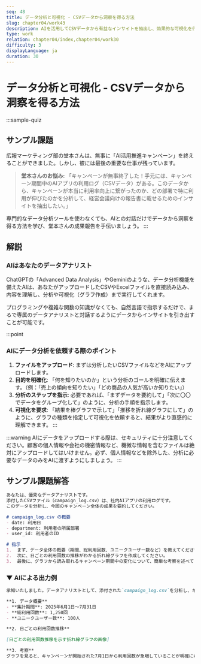 ```yaml
---
seq: 48
title: データ分析と可視化 - CSVデータから洞察を得る方法
slug: chapter04/work43
description: AIを活用してCSVデータから有益なインサイトを抽出し、効果的な可視化を行う方法を学ぶ
type: work
relation: chapter04/index,chapter04/work30
difficulty: 3
displayLanguage: ja
duration: 30
---
```


# データ分析と可視化 - CSVデータから洞察を得る方法

:::sample-quiz
## サンプル課題

広報マーケティング部の堂本さんは、無事に「AI活用推進キャンペーン」を終えることができました。しかし、彼には最後の重要な仕事が残っています。

> **堂本さんのお悩み:**
> 「キャンペーンが無事終了した！手元には、キャンペーン期間中のAIアプリの利用ログ（CSVデータ）がある。このデータから、キャンペーンが本当に利用率向上に繋がったのか、どの部署で特に利用が伸びたのかを分析して、経営会議向けの報告書に載せるためのインサイトを抽出したい。」

専門的なデータ分析ツールを使わなくても、AIとの対話だけでデータから洞察を得る方法を学び、堂本さんの成果報告を手伝いましょう。
:::

## 解説

### AIはあなたのデータアナリスト

ChatGPTの「Advanced Data Analysis」やGeminiのような、データ分析機能を備えたAIは、あなたがアップロードしたCSVやExcelファイルを直接読み込み、内容を理解し、分析や可視化（グラフ作成）まで実行してくれます。

プログラミングや複雑な関数の知識がなくても、自然言語で指示するだけで、まるで専属のデータアナリストと対話するようにデータからインサイトを引き出すことが可能です。

:::point

### AIにデータ分析を依頼する際のポイント
1.  **ファイルをアップロード**: まずは分析したいCSVファイルなどをAIにアップロードします。
2.  **目的を明確化**: 「何を知りたいのか」という分析のゴールを明確に伝えます。（例：「売上の傾向を知りたい」「どの商品の人気が高いか知りたい」）
3.  **分析のステップを指示**: 必要であれば、「まずデータを要約して」「次に〇〇でデータをグループ化して」のように、分析の手順を指示します。
4.  **可視化を要求**: 「結果を棒グラフで示して」「推移を折れ線グラフにして」のように、グラフの種類を指定して可視化を依頼すると、結果がより直感的に理解できます。
:::

:::warning
AIにデータをアップロードする際は、セキュリティに十分注意してください。顧客の個人情報や会社の機密情報など、機微な情報を含むファイルは絶対にアップロードしてはいけません。必ず、個人情報などを除外した、分析に必要なデータのみをAIに渡すようにしましょう。
:::

## サンプル課題解答

```markdown
あなたは、優秀なデータアナリストです。
添付したCSVファイル（campaign_log.csv）は、社内AIアプリの利用ログです。
このデータを分析し、今回のキャンペーン全体の成果を要約してください。

# campaign_log.csv の概要
- date: 利用日
- department: 利用者の所属部署
- user_id: 利用者のID

# 指示
1.  まず、データ全体の概要（期間、総利用回数、ユニークユーザー数など）を教えてください。
2.  次に、日ごとの利用回数の推移がわかる折れ線グラフを作成してください。
3.  最後に、グラフから読み取れるキャンペーン期間中の変化について、簡単な考察を述べてください。
```

### ▼ AIによる出力例

```markdown
承知いたしました。データアナリストとして、添付された`campaign_log.csv`を分析し、キャンペーンの成果を報告します。

**1. データ概要**
- **集計期間**: 2025年6月1日〜7月31日
- **総利用回数**: 1,250回
- **ユニークユーザー数**: 100人

**2. 日ごとの利用回数推移**

[日ごとの利用回数推移を示す折れ線グラフの画像]

**3. 考察**
グラフを見ると、キャンペーンが開始された7月1日から利用回数が急増していることが明確にわかります。特に、週末明けの月曜日や、週半ばの水曜日に利用のピークが見られます。キャンペーンは、アプリの利用率向上に大きく貢献したと結論付けられます。
```
